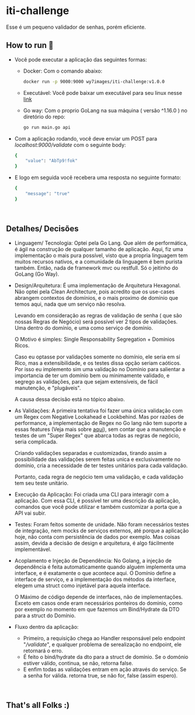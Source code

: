 # iti-challenge
Esse é um pequeno validador de senhas, porém eficiente.

## How to run 🚀 
- Você pode executar a aplicação das seguintes formas:
	- Docker:
Com o comando abaixo: 
        ```bash
        docker run -p 9000:9000 wy7images/iti-challenge:v1.0.0
        ```
    - Executável: 
        Você pode baixar um executável para seu linux nesse [link](https://github.com/wy7-source/iti-challenge/releases)

    - Go way: 
        Com o proprio GoLang na sua máquina ( versão ^1.16.0 ) no diretório do repo:
        ``` bash
        go run main.go api
        ```

- Com a aplicação rodando, você deve enviar um POST para *localhost:9000/validate* com o seguinte body:
    ```bash
    {
        "value": "AbTp9!fok"
    } 
    ```

- E logo em seguida você recebera uma resposta no seguinte formato:

    ```bash
    {
        "message": "true"
    }
    ```
<br>

## Detalhes/ Decisões

- Linguagem/ Tecnologia: 
    Optei pela Go Lang. Que além de performática, é ágil na construção de qualquer tamanho de aplicação. Aqui, fiz uma implementação o mais pura possível, visto que a propria linguagem tem muitos recursos nativos, e a comunidade da linguagem é bem purista também. Então, nada de framework mvc ou restfull. Só o jeitinho do GoLang (Go Way).

- Design/Arquitetura:
    É uma implementação de Arquitetura Hexagonal. Não optei pela Clean Architecture, pois acredito que os use-cases abrangem contextos de domínios, e o mais proximo de domínio que temos aqui, nada que um serviço não resolva.

    Levando em consideração as regras de validação de senha ( que são nossas Regras de Negócio) será possível ver 2 tipos de validações. Uma dentro do domínio, e uma como serviço de domínio.

    O Motivo é simples: Single Responsability Segregation + Domínios Ricos.

    Caso eu optasse por validações somente no domínio, ele seria em sí Rico, mas a extensibilidade, e os testes dissa opção seriam caóticos. Por isso eu implemento sim uma validação no Domínio para salientar a importancia de ter um domínio bem ou minimamente validado, e segrego as validações, para que sejam extensíveis, de fácil manutenção, e "plugáveis".

    A causa dessa decisão está no tópico abaixo.

- As Validações:
    A primeira tentativa foi fazer uma única validação com um Regex com Negative Lookahead e Lookbehind. Mas por razões de performance, a implementação de Regex no Go lang não tem suporte a essas features (Veja mais sobre [aqui](https://stackoverflow.com/questions/26771592/negative-look-ahead-in-go-regular-expressions)), sem contar que a manutenção e testes de um "Super Regex" que abarca todas as regras de negócio, seria complicada.

    Criando validações separadas e customizadas, tirando assim a possibilidade das validações serem feitas unica e exclusivamente no domínio, cria a necessidade de ter testes unitários para cada validação.

    Portanto, cada regra de negócio tem uma validação, e cada validação tem seu teste unitário.

- Execução da Aplicação:
    Foi criada uma CLI para interagir com a aplicação. 
    Com essa CLI, é possível ter uma descrição da aplicação, comandos que você pode utilizar  e também customizar a porta que a API vai subir.

- Testes: 
    Foram feitos somente de unidade. Não foram necessários testes de integração, nem mocks de serviços externos, até porque a aplicação hoje, não conta com persistência de dados por exemplo. Mas coisas assim, devida a decisão de design e arquitetura, é algo fácilmente implementável.


- Acoplamento e Injeção de Dependência:
    No Golang, a injeção de dependência é feita automaticamente quando alguém implementa uma interface, e é exatamente o que acontece aqui. O Domínio define a interface de serviço, e a implementação dos métodos da interface, elegem uma struct como injetável para aquela interface.

    O Máximo de código depende de interfaces, não de implementações. Exceto em casos onde eram necessários ponteiros do dominio, como por exemplo no momento em que fazemos um Bind/Hydrate da DTO para a struct do Domínio.

- Fluxo dentro da aplicação:
    - Primeiro, a requisição chega ao Handler responsável pelo endpoint "*/validate*", e qualquer problema de serealização no endpoint, ele retornará o erro.
    - É feito o bind/hydrate da dto para a struct de domínio. Se o domónio estiver válido, continua, se não, retorna false.
    - E enfim todas as validações entram em ação através do serviço. Se a senha for válida. retorna true, se não for, false (assim espero).

<br>

## That's all Folks :) 

